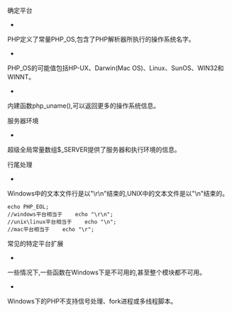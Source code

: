 确定平台

* 
PHP定义了常量PHP_OS,包含了PHP解析器所执行的操作系统名字。

* 
PHP_OS的可能值包括HP-UX、Darwin(Mac OS)、Linux、SunOS、WIN32和WINNT。

* 
内建函数php_uname(),可以返回更多的操作系统信息。

服务器环境

* 
超级全局常量数组$_SERVER提供了服务器和执行环境的信息。

行尾处理

* 
Windows中的文本文件行是以"\r\n"结束的,UNIX中的文本文件是以"\n"结束的。

```
echo PHP_EOL;
//windows平台相当于    echo "\r\n";
//unix\linux平台相当于    echo "\n";
//mac平台相当于    echo "\r";
``` 
常见的特定平台扩展

* 
一些情况下,一些函数在Windows下是不可用的,甚至整个模块都不可用。

* 
Windows下的PHP不支持信号处理、fork进程或多线程脚本。

